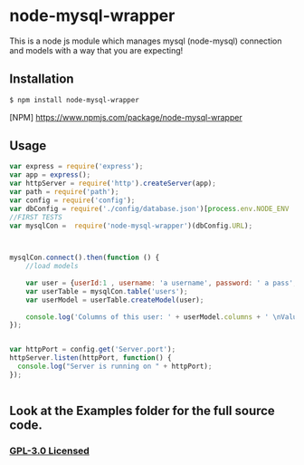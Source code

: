 # node-mysql-wrapper

This is a node js module which manages mysql (node-mysql) connection and models with a way that you are expecting! 

## Installation

```sh
$ npm install node-mysql-wrapper
```

[NPM] https://www.npmjs.com/package/node-mysql-wrapper

## Usage

```js
var express = require('express');
var app = express();
var httpServer = require('http').createServer(app);
var path = require('path');
var config = require('config');
var dbConfig = require('./config/database.json')[process.env.NODE_ENV || 'development'];
//FIRST TESTS
var mysqlCon =  require('node-mysql-wrapper')(dbConfig.URL); 



mysqlCon.connect().then(function () {
    //load models
  
    var user = {userId:1 , username: 'a username', password: ' a pass',createdDate : '27/07/2015',noInDatabaseProperty:'something else that must NOT shown as column below!'};
    var userTable = mysqlCon.table('users');
    var userModel = userTable.createModel(user);
    
    console.log('Columns of this user: ' + userModel.columns + ' \nValues: ' + userModel.values + ' \ntable name: ' + userModel.table.name);
});


var httpPort = config.get('Server.port');
httpServer.listen(httpPort, function() {
  console.log("Server is running on " + httpPort);
});



```

## Look at the Examples folder for the full source code.


### [GPL-3.0 Licensed](LICENSE)

[downloads-url]: https://www.npmjs.com/package/node-mysql-wrapper
